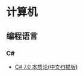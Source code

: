

# 计算机

## 编程语言

### C#

- [C# 7.0 本质论(中文扫描版)](./%E8%AE%A1%E7%AE%97%E6%9C%BA/%E7%BC%96%E7%A8%8B%E8%AF%AD%E8%A8%80/C%23/C%237%E6%9C%AC%E8%B4%A8%E8%AE%BA.pdf)

